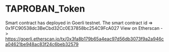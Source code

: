 # TAPROBAN_Token
Smart contract has deployed in Goerli testnet.
The smart contract id => 0x1FC90538dc3BeCbd32Cc0E37858bc254C9FcA027
View on Etherscan -> https://goerli.etherscan.io/tx/0x3fa8b179b65a4eac97d56db3073f9a2a946ca04621be948ac83f24c6beb32579